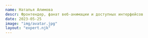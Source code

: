 ```yaml
---
name: Наталья Алимова
descr: Фронтендер, фанат веб-анимации и доступных интерфейсов
date: 2023-05-25
image: "img/avatar.jpg"
layout: "expert.njk"
---
```

